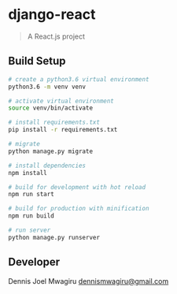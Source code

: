 # django-react

> A React.js project

## Build Setup

``` bash
# create a python3.6 virtual environment
python3.6 -m venv venv

# activate virtual environment
source venv/bin/activate

# install requirements.txt
pip install -r requirements.txt

# migrate
python manage.py migrate

# install dependencies
npm install

# build for development with hot reload
npm run start

# build for production with minification
npm run build

# run server
python manage.py runserver
```

## Developer
Dennis Joel Mwagiru dennismwagiru@gmail.com
